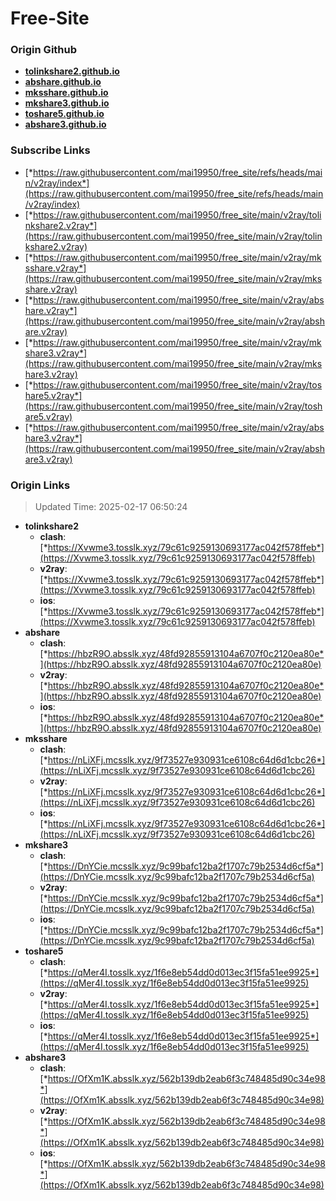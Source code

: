 # Free-Site

### Origin Github

- [**tolinkshare2.github.io**](https://github.com/tolinkshare2/tolinkshare2.github.io)
- [**abshare.github.io**](https://github.com/abshare/abshare.github.io)
- [**mksshare.github.io**](https://github.com/mksshare/mksshare.github.io)
- [**mkshare3.github.io**](https://github.com/mkshare3/mkshare3.github.io)
- [**toshare5.github.io**](https://github.com/toshare5/toshare5.github.io)
- [**abshare3.github.io**](https://github.com/abshare3/abshare3.github.io)

### Subscribe Links

- [*https://raw.githubusercontent.com/mai19950/free_site/refs/heads/main/v2ray/index*](https://raw.githubusercontent.com/mai19950/free_site/refs/heads/main/v2ray/index)
- [*https://raw.githubusercontent.com/mai19950/free_site/main/v2ray/tolinkshare2.v2ray*](https://raw.githubusercontent.com/mai19950/free_site/main/v2ray/tolinkshare2.v2ray)
- [*https://raw.githubusercontent.com/mai19950/free_site/main/v2ray/mksshare.v2ray*](https://raw.githubusercontent.com/mai19950/free_site/main/v2ray/mksshare.v2ray)
- [*https://raw.githubusercontent.com/mai19950/free_site/main/v2ray/abshare.v2ray*](https://raw.githubusercontent.com/mai19950/free_site/main/v2ray/abshare.v2ray)
- [*https://raw.githubusercontent.com/mai19950/free_site/main/v2ray/mkshare3.v2ray*](https://raw.githubusercontent.com/mai19950/free_site/main/v2ray/mkshare3.v2ray)
- [*https://raw.githubusercontent.com/mai19950/free_site/main/v2ray/toshare5.v2ray*](https://raw.githubusercontent.com/mai19950/free_site/main/v2ray/toshare5.v2ray)
- [*https://raw.githubusercontent.com/mai19950/free_site/main/v2ray/abshare3.v2ray*](https://raw.githubusercontent.com/mai19950/free_site/main/v2ray/abshare3.v2ray)

### Origin Links

> Updated Time: 2025-02-17 06:50:24

- **tolinkshare2**
  - **clash**: [*https://Xvwme3.tosslk.xyz/79c61c9259130693177ac042f578ffeb*](https://Xvwme3.tosslk.xyz/79c61c9259130693177ac042f578ffeb)
  - **v2ray**: [*https://Xvwme3.tosslk.xyz/79c61c9259130693177ac042f578ffeb*](https://Xvwme3.tosslk.xyz/79c61c9259130693177ac042f578ffeb)
  - **ios**: [*https://Xvwme3.tosslk.xyz/79c61c9259130693177ac042f578ffeb*](https://Xvwme3.tosslk.xyz/79c61c9259130693177ac042f578ffeb)
- **abshare**
  - **clash**: [*https://hbzR9O.absslk.xyz/48fd92855913104a6707f0c2120ea80e*](https://hbzR9O.absslk.xyz/48fd92855913104a6707f0c2120ea80e)
  - **v2ray**: [*https://hbzR9O.absslk.xyz/48fd92855913104a6707f0c2120ea80e*](https://hbzR9O.absslk.xyz/48fd92855913104a6707f0c2120ea80e)
  - **ios**: [*https://hbzR9O.absslk.xyz/48fd92855913104a6707f0c2120ea80e*](https://hbzR9O.absslk.xyz/48fd92855913104a6707f0c2120ea80e)
- **mksshare**
  - **clash**: [*https://nLiXFj.mcsslk.xyz/9f73527e930931ce6108c64d6d1cbc26*](https://nLiXFj.mcsslk.xyz/9f73527e930931ce6108c64d6d1cbc26)
  - **v2ray**: [*https://nLiXFj.mcsslk.xyz/9f73527e930931ce6108c64d6d1cbc26*](https://nLiXFj.mcsslk.xyz/9f73527e930931ce6108c64d6d1cbc26)
  - **ios**: [*https://nLiXFj.mcsslk.xyz/9f73527e930931ce6108c64d6d1cbc26*](https://nLiXFj.mcsslk.xyz/9f73527e930931ce6108c64d6d1cbc26)
- **mkshare3**
  - **clash**: [*https://DnYCie.mcsslk.xyz/9c99bafc12ba2f1707c79b2534d6cf5a*](https://DnYCie.mcsslk.xyz/9c99bafc12ba2f1707c79b2534d6cf5a)
  - **v2ray**: [*https://DnYCie.mcsslk.xyz/9c99bafc12ba2f1707c79b2534d6cf5a*](https://DnYCie.mcsslk.xyz/9c99bafc12ba2f1707c79b2534d6cf5a)
  - **ios**: [*https://DnYCie.mcsslk.xyz/9c99bafc12ba2f1707c79b2534d6cf5a*](https://DnYCie.mcsslk.xyz/9c99bafc12ba2f1707c79b2534d6cf5a)
- **toshare5**
  - **clash**: [*https://qMer4I.tosslk.xyz/1f6e8eb54dd0d013ec3f15fa51ee9925*](https://qMer4I.tosslk.xyz/1f6e8eb54dd0d013ec3f15fa51ee9925)
  - **v2ray**: [*https://qMer4I.tosslk.xyz/1f6e8eb54dd0d013ec3f15fa51ee9925*](https://qMer4I.tosslk.xyz/1f6e8eb54dd0d013ec3f15fa51ee9925)
  - **ios**: [*https://qMer4I.tosslk.xyz/1f6e8eb54dd0d013ec3f15fa51ee9925*](https://qMer4I.tosslk.xyz/1f6e8eb54dd0d013ec3f15fa51ee9925)
- **abshare3**
  - **clash**: [*https://OfXm1K.absslk.xyz/562b139db2eab6f3c748485d90c34e98*](https://OfXm1K.absslk.xyz/562b139db2eab6f3c748485d90c34e98)
  - **v2ray**: [*https://OfXm1K.absslk.xyz/562b139db2eab6f3c748485d90c34e98*](https://OfXm1K.absslk.xyz/562b139db2eab6f3c748485d90c34e98)
  - **ios**: [*https://OfXm1K.absslk.xyz/562b139db2eab6f3c748485d90c34e98*](https://OfXm1K.absslk.xyz/562b139db2eab6f3c748485d90c34e98)
